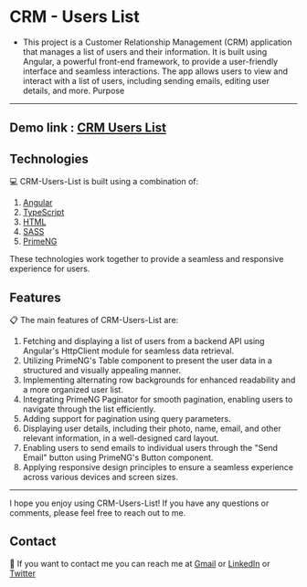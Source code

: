 CRM - Users List
=============

- This project is a Customer Relationship Management (CRM) application that manages a list of users and their information. It is built using Angular, a powerful front-end framework, to provide a user-friendly interface and seamless interactions. The app allows users to view and interact with a list of users, including sending emails, editing user details, and more.
Purpose
-------


Demo link :  [CRM Users List](https://crm-user-lists.vercel.app/)
----

[//]: # (Video Demo)

[//]: # (----------)



Technologies
------------

💻 CRM-Users-List is built using a combination of:
1. [Angular](https://www.angular.io/)
2. [TypeScript](https://www.typescriptlang.org/)
3. [HTML](https://www.w3.org/html/)
4. [SASS](https://sass-lang.com/)
5. [PrimeNG](https://www.primefaces.org/primeng/)

These technologies work together to provide a seamless and responsive experience for users.

Features
--------

📋 The main features of CRM-Users-List are:
1. Fetching and displaying a list of users from a backend API using Angular's HttpClient module for seamless data retrieval.
2. Utilizing PrimeNG's Table component to present the user data in a structured and visually appealing manner.
3. Implementing alternating row backgrounds for enhanced readability and a more organized user list.
4. Integrating PrimeNG Paginator for smooth pagination, enabling users to navigate through the list efficiently.
5. Adding support for pagination using query parameters.
5. Displaying user details, including their photo, name, email, and other relevant information, in a well-designed card layout.
6. Enabling users to send emails to individual users through the "Send Email" button using PrimeNG's Button component.
7. Applying responsive design principles to ensure a seamless experience across various devices and screen sizes.


* * * * *

I hope you enjoy using CRM-Users-List! If you have any questions or comments, please feel free to reach out to me.

Contact
-------

📧 If you want to contact me you can reach me at <a href="mailto:devmuzaky@gmail.com">Gmail</a>
or <a href="https://www.linkedin.com/in/devmuzaky/">LinkedIn</a>
or <a href="https://twitter.com/devmuzaky">Twitter</a>
